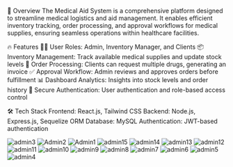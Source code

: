 📌 Overview
The Medical Aid System is a comprehensive platform designed to 
streamline medical logistics and aid management.
It enables efficient inventory tracking, order processing,
and approval workflows for medical supplies, 
ensuring seamless operations within healthcare facilities.

🔥 Features
👨‍⚕️ User Roles: Admin, Inventory Manager, and Clients
📦 Inventory Management: Track available medical supplies and update stock levels
🛒 Order Processing: Clients can request multiple drugs, generating an invoice
✅ Approval Workflow: Admin reviews and approves orders before fulfillment
📊 Dashboard Analytics: Insights into stock levels and order history
🔐 Secure Authentication: User authentication and role-based access control

🛠️ Tech Stack
Frontend: React.js, Tailwind CSS
Backend: Node.js, Express.js, Sequelize ORM
Database: MySQL
Authentication: JWT-based authentication



![admin3](https://github.com/user-attachments/assets/b2533284-4628-4e24-9aad-c24a94cd335a)
![Admin2](https://github.com/user-attachments/assets/3237bddf-d5e0-4d54-af97-0837e18e36f6)
![Admin1](https://github.com/user-attachments/assets/9f96c618-3748-4d84-9105-9bb5b68ab300)
![admin15](https://github.com/user-attachments/assets/b4d1074e-f9fd-42d2-9fd7-3f7c8c3e7b90)
![admin14](https://github.com/user-attachments/assets/131b87b0-9f0d-4f27-a723-3c8051e21af2)
![admin13](https://github.com/user-attachments/assets/47a0e52c-7fb6-4a64-9467-8fffbce90f0a)
![admin12](https://github.com/user-attachments/assets/ff85a0e8-841b-4521-89fc-81f851c587d6)
![admin11](https://github.com/user-attachments/assets/e6c3116d-c6e5-4b38-9b37-8849602a1b27)
![admin10](https://github.com/user-attachments/assets/24562eab-0671-4230-b3ea-af15dfe76ec7)
![admin9](https://github.com/user-attachments/assets/ca969bbe-1f06-475d-945e-23b6d1586398)
![admin8](https://github.com/user-attachments/assets/70e61cf8-4ab9-4917-afa0-a4436533cccd)
![admin7](https://github.com/user-attachments/assets/c77f8f57-963f-4b9b-adb1-beef1c9a3e0c)
![admin6](https://github.com/user-attachments/assets/aeb79017-47b2-4752-91f2-c4e6431175e0)
![admin5](https://github.com/user-attachments/assets/2b1700d8-a4ac-425f-ae25-5bdd66b00912)
![admin4](https://github.com/user-attachments/assets/2d99bcc9-b090-498a-8d56-cfbb7db597a0)

